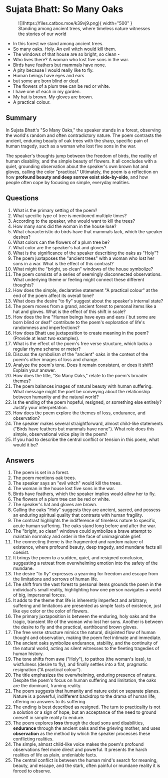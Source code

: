 # Sujata Bhatt: So Many Oaks

<figure markdown="span">
  ![](https://files.catbox.moe/k39vj9.png){ width="500" }
  <figcaption>Standing among ancient trees, where timeless nature witnesses the stories of our world</figcaption>
</figure>

* In this forest we stand among ancient trees.
* So many oaks. Holy. An evil witch would kill them.
* The windows of that house are so bright, so clean -
* Who lives there? A woman who lost five sons in the war.
* Birds have feathers but mammals have none.
* A pity because I would really like to fly.
* Human beings have eyes and ears
* but some are born blind or deaf.
* The flowers of a plum tree can be red or white.
* I have one of each in my garden.
* My hat is brown. My gloves are brown.
* A practical colour.

## Summary
In Sujata Bhatt's "So Many Oaks," the speaker stands in a forest, observing the world's random and often contradictory nature. The poem contrasts the ancient, enduring beauty of oak trees with the sharp, specific pain of human tragedy, such as a woman who lost five sons in the war.

The speaker's thoughts jump between the freedom of birds, the reality of human disability, and the simple beauty of flowers. It all concludes with a quiet, grounding observation about the speaker's own brown hat and gloves, calling the color "practical." Ultimately, the poem is a reflection on how **profound beauty and deep sorrow exist side-by-side**, and how people often cope by focusing on simple, everyday realities.

## Questions

1.  What is the primary setting of the poem?
2.  What specific type of tree is mentioned multiple times?
3.  According to the speaker, who would want to kill the trees?
4.  How many sons did the woman in the house lose?
5.  What characteristic do birds have that mammals lack, which the speaker desires?
6.  What colors can the flowers of a plum tree be?
7.  What color are the speaker's hat and gloves?
8.  What is the significance of the speaker describing the oaks as "Holy"?
9.  The poem juxtaposes the "ancient trees" with a woman who lost her sons in a war. What is the effect of this contrast?
10.  What might the "bright, so clean" windows of the house symbolize?
11.  The poem consists of a series of seemingly disconnected observations. What underlying theme or feeling might connect these different thoughts?
12.  How does the simple, declarative statement "A practical colour" at the end of the poem affect its overall tone?
13.  What does the desire "to fly" suggest about the speaker's internal state?
14.  The poem moves from a grand, ancient forest to personal items like a hat and gloves. What is the effect of this shift in scale?
15.  How does the line "Human beings have eyes and ears / but some are born blind or deaf" contribute to the poem's exploration of life's randomness and imperfections?
16.  How does Bhatt use juxtaposition to create meaning in the poem? (Provide at least two examples).
17.  What is the effect of the poem's free verse structure, which lacks a regular rhyme scheme or meter?
18.  Discuss the symbolism of the "ancient" oaks in the context of the poem's other images of loss and change.
19.  Analyze the poem's tone. Does it remain consistent, or does it shift? Explain your answer.
20.  How does the title, "So Many Oaks," relate to the poem's broader themes?
21.  The poem balances images of natural beauty with human suffering. What message might the poet be conveying about the relationship between humanity and the natural world?
22.  Is the ending of the poem hopeful, resigned, or something else entirely? Justify your interpretation.
23.  How does the poem explore the themes of loss, endurance, and observation?
24.  The speaker makes several straightforward, almost child-like statements ("Birds have feathers but mammals have none"). What role does this simple, observational voice play in the poem?
25.  If you had to describe the central conflict or tension in this poem, what would it be?

## Answers

1.  The poem is set in a forest.
2.  The poem mentions oak trees.
3.  The speaker says an "evil witch" would kill the trees.
4.  The woman in the house lost five sons in the war.
5.  Birds have feathers, which the speaker implies would allow her to fly.
6.  The flowers of a plum tree can be red or white.
7.  The speaker's hat and gloves are brown.
8.  Calling the oaks "Holy" suggests they are ancient, sacred, and possess an enduring spiritual quality that contrasts with human fragility.
9.  The contrast highlights the indifference of timeless nature to specific, acute human suffering. The oaks stand long before and after the war.
10.  The "bright, so clean" windows could symbolize a brave attempt to maintain normalcy and order in the face of unimaginable grief.
11.  The connecting theme is the fragmented and random nature of existence, where profound beauty, deep tragedy, and mundane facts all coexist.
12.  It brings the poem to a sudden, quiet, and resigned conclusion, suggesting a retreat from overwhelming emotion into the safety of the mundane.
13.  The desire "to fly" expresses a yearning for freedom and escape from the limitations and sorrows of human life.
14.  The shift from the vast forest to personal items grounds the poem in the individual's small reality, highlighting how one person navigates a world of big, impersonal forces.
15.  It adds to the theme that life is inherently imperfect and arbitrary; suffering and limitations are presented as simple facts of existence, just like eye color or the color of flowers.
16.  The primary juxtaposition is between the enduring, holy oaks and the tragic, transient life of the woman who lost her sons. Another is between the desire to fly and the practical, earthbound brown gloves.
17.  The free verse structure mimics the natural, disjointed flow of human thought and observation, making the poem feel intimate and immediate.
18.  The ancient oaks symbolize endurance, stability, and the continuity of the natural world, acting as silent witnesses to the fleeting tragedies of human history.
19.  The tone shifts from awe ("Holy"), to pathos (the woman's loss), to wistfulness (desire to fly), and finally settles into a flat, pragmatic resignation ("A practical colour").
20.  The title emphasizes the overwhelming, enduring presence of nature. Despite the poem's focus on human suffering and limitation, the oaks are the dominant, framing reality.
21.  The poem suggests that humanity and nature exist on separate planes. Nature is a powerful, indifferent backdrop to the drama of human life, offering no answers to its suffering.
22.  The ending is best described as resigned. The turn to practicality is not a solution or a sign of hope, but an acceptance of the need to ground oneself in simple reality to endure.
23.  The poem explores **loss** through the dead sons and disabilities, **endurance** through the ancient oaks and the grieving mother, and uses **observation** as the method by which the speaker processes these conflicting realities.
24.  The simple, almost child-like voice makes the poem's profound observations feel more direct and powerful. It presents the harsh realities of life as plain, undeniable facts.
25.  The central conflict is between the human mind's search for meaning, beauty, and escape, and the stark, often painful or mundane reality it is forced to observe.
